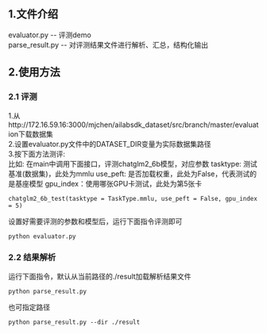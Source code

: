 ## 1.文件介绍
evaluator.py  -- 评测demo  
parse_result.py -- 对评测结果文件进行解析、汇总，结构化输出  


## 2.使用方法

### 2.1 评测

1.从http://172.16.59.16:3000/mjchen/ailabsdk_dataset/src/branch/master/evaluation下载数据集  
2.设置evaluator.py文件中的DATASET_DIR变量为实际数据集路径  
3.按下面方法测评:  
比如: 在main中调用下面接口，评测chatglm2_6b模型，对应参数
tasktype: 测试基准(数据集)，此处为mmlu
use_peft: 是否加载权重，此处为False，代表测试的是基座模型
gpu_index：使用哪张GPU卡测试，此处为第5张卡
```
chatglm2_6b_test(tasktype = TaskType.mmlu, use_peft = False, gpu_index = 5)
```

设置好需要评测的参数和模型后，运行下面指令评测即可
```
python evaluator.py
```
### 2.2 结果解析
运行下面指令，默认从当前路径的./result加载解析结果文件
```
python parse_result.py
```
也可指定路径
```
python parse_result.py --dir ./result
```
